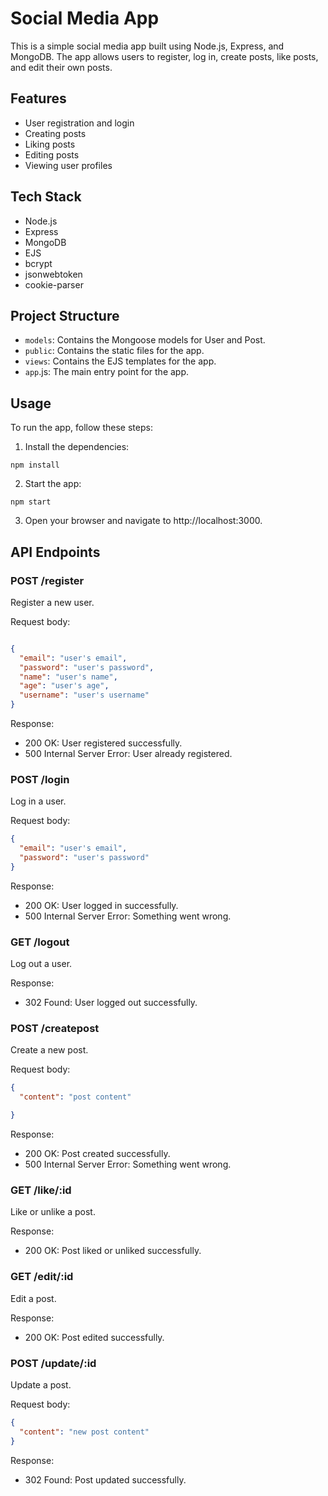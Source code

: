 # Social Media App
This is a simple social media app built using Node.js, Express, and MongoDB. The app allows users to register, log in, create posts, like posts, and edit their own posts.

## Features
- User registration and login
- Creating posts
- Liking posts
- Editing posts
- Viewing user profiles
## Tech Stack
- Node.js
- Express
- MongoDB
- EJS
- bcrypt
- jsonwebtoken
- cookie-parser
## Project Structure
- `models`: Contains the Mongoose models for User and Post.
- `public`: Contains the static files for the app.
- `views`: Contains the EJS templates for the app.
- `app`.js: The main entry point for the app.
## Usage
To run the app, follow these steps:

1. Install the dependencies:
```
npm install
```
2. Start the app:
```
npm start
```
3. Open your browser and navigate to http://localhost:3000.
## API Endpoints
### POST /register
Register a new user.

Request body:

```json

{
  "email": "user's email",
  "password": "user's password",
  "name": "user's name",
  "age": "user's age",
  "username": "user's username"
}
```

Response:

- 200 OK: User registered successfully.
- 500 Internal Server Error: User already registered.
### POST /login
Log in a user.

Request body:

```json
{
  "email": "user's email",
  "password": "user's password"
}
```
Response:

- 200 OK: User logged in successfully.
- 500 Internal Server Error: Something went wrong.
### GET /logout
Log out a user.

Response:

- 302 Found: User logged out successfully.
### POST /createpost
Create a new post.

Request body:

```json
{
  "content": "post content"

}
```
Response:

- 200 OK: Post created successfully.
- 500 Internal Server Error: Something went wrong.
### GET /like/:id
Like or unlike a post.

Response:

- 200 OK: Post liked or unliked successfully.
### GET /edit/:id
Edit a post.

Response:

- 200 OK: Post edited successfully.
### POST /update/:id
Update a post.

Request body:

```json
{
  "content": "new post content"
}
```
Response:

- 302 Found: Post updated successfully.
